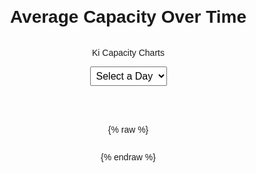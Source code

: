 <h1>Average Capacity Over Time</h1>

Ki Capacity Charts

<!-- Day Selector Dropdown -->
<select id="daySelector">
    <option value="">Select a Day</option>
</select>

<canvas id="myChart"></canvas>

{% raw %}
<script src="https://cdn.jsdelivr.net/npm/chart.js"></script>

<script>
    // Flask API endpoint
    const API_URL = 'https://ki-webfetch.onrender.com/api/average_capacity';

    let chart;
    let allData = {}; 

    const daysInOrder = ["Monday", "Tuesday", "Wednesday", "Thursday", "Friday", "Saturday", "Sunday"];

    fetch(API_URL)
        .then(response => {
            if (!response.ok) throw new Error('Network response was not ok');
            return response.json();
        })
        .then(data => {
            allData = data.reduce((acc, day) => {
                acc[day.DayOfWeek] = day.Data;
                return acc;
            }, {});

            const daySelector = document.getElementById('daySelector');
            daysInOrder.forEach(day => {
                if (allData[day]) {
                    const option = document.createElement('option');
                    option.value = day;
                    option.textContent = day;
                    daySelector.appendChild(option);
                }
            });

            const ctx = document.getElementById('myChart').getContext('2d');
            chart = new Chart(ctx, {
                type: 'line',
                data: {
                    labels: [],
                    datasets: [{
                        label: 'Average Capacity',
                        data: [],
                        borderColor: 'rgba(75, 192, 192, 1)',
                        backgroundColor: 'rgba(75, 192, 192, 0.2)',
                        borderWidth: 2,
                        fill: true
                    }]
                },
                options: {
                    responsive: true,
                    scales: {
                        y: {
                            beginAtZero: true,
                            title: { display: true, text: 'Capacity' }
                        },
                        x: {
                            title: { display: true, text: 'Time' }
                        }
                    }
                }
            });

            daySelector.addEventListener('change', event => {
                const selectedDay = event.target.value;
                if (selectedDay) updateChart(selectedDay);
            });
        })
        .catch(error => {
            console.error('Error fetching data:', error);
            document.body.innerHTML = '<h2>Error loading data</h2>';
        });

    function updateChart(day) {
        const dayData = allData[day] || [];
        const labels = dayData.map(entry => entry.TimeOfDay);
        const capacities = dayData.map(entry => entry.Capacity);

        chart.data.labels = labels;
        chart.data.datasets[0].data = capacities;
        chart.update();
    }
</script>
{% endraw %}

<style>
    body {
        font-family: Arial, sans-serif;
        margin: 20px;
        display: flex;
        flex-direction: column;
        align-items: center;
    }
    canvas {
        max-width: 800px;
        width: 100%;
        height: auto;
    }
    select {
        margin-bottom: 20px;
        font-size: 16px;
        padding: 5px;
    }
</style>
